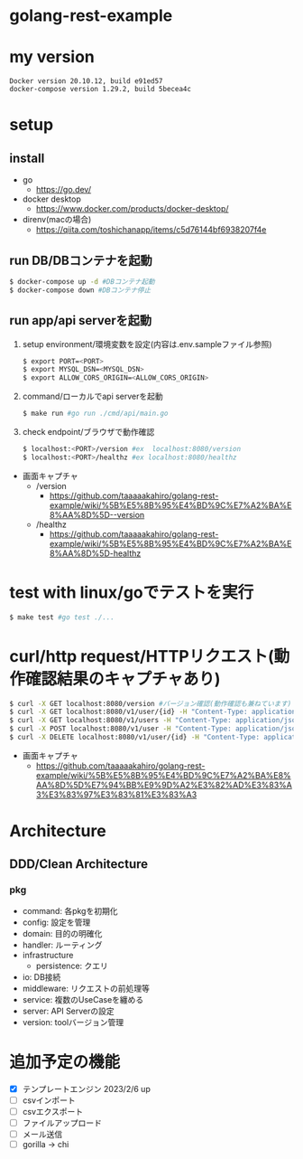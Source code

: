 # golang-rest-example

# my version
```
Docker version 20.10.12, build e91ed57
docker-compose version 1.29.2, build 5becea4c
```

# setup
## install
   - go
      - https://go.dev/
   - docker desktop
      - https://www.docker.com/products/docker-desktop/
   - direnv(macの場合)
     - https://qiita.com/toshichanapp/items/c5d76144bf6938207f4e

## run DB/DBコンテナを起動
```sh
$ docker-compose up -d #DBコンテナ起動
$ docker-compose down #DBコンテナ停止
```

## run app/api serverを起動
1. setup environment/環境変数を設定(内容は.env.sampleファイル参照)
    ```sh
    $ export PORT=<PORT>
    $ export MYSQL_DSN=<MYSQL_DSN>
    $ export ALLOW_CORS_ORIGIN=<ALLOW_CORS_ORIGIN>
    ```
2. command/ローカルでapi serverを起動
    ```sh
    $ make run #go run ./cmd/api/main.go
    ```
3. check endpoint/ブラウザで動作確認
    ```sh
    $ localhost:<PORT>/version #ex  localhost:8080/version
    $ localhost:<PORT>/healthz #ex localhost:8080/healthz
    ```
- 画面キャプチャ
   - /version
      - https://github.com/taaaaakahiro/golang-rest-example/wiki/%5B%E5%8B%95%E4%BD%9C%E7%A2%BA%E8%AA%8D%5D--version
   - /healthz
      - https://github.com/taaaaakahiro/golang-rest-example/wiki/%5B%E5%8B%95%E4%BD%9C%E7%A2%BA%E8%AA%8D%5D-healthz

# test with linux/goでテストを実行
```sh
$ make test #go test ./...
```

# curl/http request/HTTPリクエスト(動作確認結果のキャプチャあり)
```sh
$ curl -X GET localhost:8080/version #バージョン確認(動作確認も兼ねています)
$ curl -X GET localhost:8080/v1/user/{id} -H "Content-Type: application/json" #idを指定して該当のuserを取得
$ curl -X GET localhost:8080/v1/users -H "Content-Type: application/json" #userテーブルの一覧(全件)を取得
$ curl -X POST localhost:8080/v1/user -H "Content-Type: application/json" --data-raw '{"name": "user"}' #usersテーブルに指定したnameのuserレコードを追加
$ curl -X DELETE localhost:8080/v1/user/{id} -H "Content-Type: application/json" #idを指定して該当のuserをテーブルから削除

```
   - 画面キャプチャ
      - https://github.com/taaaaakahiro/golang-rest-example/wiki/%5B%E5%8B%95%E4%BD%9C%E7%A2%BA%E8%AA%8D%5D%E7%94%BB%E9%9D%A2%E3%82%AD%E3%83%A3%E3%83%97%E3%83%81%E3%83%A3

# Architecture
## DDD/Clean Architecture
### pkg
   - command: 各pkgを初期化
   - config: 設定を管理
   - domain: 目的の明確化
   - handler: ルーティング
   - infrastructure
      - persistence: クエリ
   - io: DB接続
   - middleware: リクエストの前処理等 
   - service: 複数のUseCaseを纏める
   - server: API Serverの設定
   - version: toolバージョン管理

# 追加予定の機能
 - [X] テンプレートエンジン 2023/2/6 up 
 - [ ] csvインポート
 - [ ] csvエクスポート
 - [ ] ファイルアップロード
 - [ ] メール送信
 - [ ] gorilla → chi
